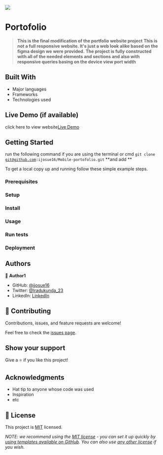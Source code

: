 ![](https://img.shields.io/badge/Microverse-blueviolet)

# Portofolio

> **This is the final modification of the portfolio website project**
**This is not a  full responsive  website. It's just a  web look alike based on the figma design we were provided.**
**The project is fully constructed with all of the needed elements and sections and also with responsive queries basing on the device view port width**


## Built With

- Major languages
- Frameworks
- Technologies used

## Live Demo (if available)

click here to view website[Live Demo](https://ijosue16.github.io/)


## Getting Started

run the following command if you are using the terminal or cmd 
<code>git clone git@github.com:ijosue16/Mobile-portofolio.git</code>
**and add **


To get a local copy up and running follow these simple example steps.

### Prerequisites

### Setup

### Install

### Usage

### Run tests

### Deployment



## Authors

👤 **Author1**

- GitHub: [@ijosue16](https://github.com/ijosue16)
- Twitter: [@Iradukunda_23](https://twitter.com/Iradukunda_23)
- LinkedIn: [LinkedIn](https://linkedin.com/in/linkedinhandle)



## 🤝 Contributing

Contributions, issues, and feature requests are welcome!

Feel free to check the [issues page](../../issues/).

## Show your support

Give a ⭐️ if you like this project!

## Acknowledgments

- Hat tip to anyone whose code was used
- Inspiration
- etc

## 📝 License

This project is [MIT](./MIT.md) licensed.

_NOTE: we recommend using the [MIT license](https://choosealicense.com/licenses/mit/) - you can set it up quickly by [using templates available on GitHub](https://docs.github.com/en/communities/setting-up-your-project-for-healthy-contributions/adding-a-license-to-a-repository). You can also use [any other license](https://choosealicense.com/licenses/) if you wish._
